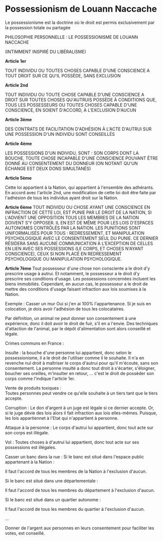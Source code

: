 # Possessionism de Louann Naccache
Le possessionisme est la doctrine où le droit est permis exclusivement par la possession totale ou partagée

PHILOSOPHIE PERSONNELLE : LE POSSESSIONISME DE LOUANN NACCACHE

(INTIMMENT INSPIRÉ DU LIBÉRALISME)

**Article 1er**

TOUT INDIVIDU OU TOUTES CHOSES CAPABLE D'UNE CONSCIENCE A TOUT DROIT SUR CE QU'IL POSSÈDE, SANS EXCLUSION


**Article 2nd**

TOUT INDIVIDU OU TOUTE CHOSE CAPABLE D'UNE CONSCIENCE A DROIT SUR TOUTES CHOSES QU'AUTRUIS POSSÈDE À CONDITIONS QUE, TOUS LES POSSESSEURS OU TOUTES CHOSES CAPABLE D'UNE CONSCIENCE, EN SOIENT D'ACCORD, À L'EXCLUSION D'AUCUN


**Article 3ème**

DES CONTRATS DE FACILITATION D'ADHÉSION À L'ACTE D'AUTRUI SUR UNE POSSESSION D'UN INDIVIDU SONT CONSEILLÉS

**Article 4ème**

LES POSSESSIONS D'UN INDIVIDU, SONT : SON CORPS DONT LA BOUCHE, TOUTE CHOSE INCAPABLE D'UNE CONSCIENCE POUVANT ÊTRE DONNÉ AU CONSENTEMENT DU DONNEUR (ON NOTANT QU'UN ÉCHANGE EST DEUX DONS SIMULTANÉS)


**Article 5ème**

Cette loi appartient à la Nation, qui appartient à l'ensemble des adhérants. En accord avec l'article 2nd, une modification de cette loi doit être faite par l'adhésion de tous les individus ayant droit sur la Nation.

**Article 6ème**
TOUT INDIVIDU OU CHOSE AYANT UNE CONSCIENCE EN INFRACTION DE CETTE LOI, EST PUNIE PAR LE DROIT DE LA NATION, SI L'ADVIENT UNE OPPOSITION TOUS LES MEMBRES DE LA NATION DOIVENT S'Y OPPOSER. IL EN EST DE MÊME POUR LES LOIS D'ESPACES AUTONOMES CONTRÔLÉS PAR LA NATION. LES PUNITIONS SONT UNIFORMALISÉS POUR TOUS : REDRESSEMENT, ET MANIPULATION PSYCHOLOGIQUE AVEC LE CONSENTEMENT SEUL DU PUNIE. CE DERNIER RÉSIDERA SANS AUCUNE COMMUNICATION À L'EXCEPTION DE CELLES EN LIEN AVEC SES POSSESSIONS (LE CORPS, ET CHOSES N'AYANT CONSCIENCE), CEUX SI NON PLACÉ EN REDRESSEMENT PSYCHOLOGIQUE OU MANIPULATION PSYCHOLOGIQUE.

**Article 7ème**
Tout possesseur d'une chose non consciente a le droit d'y prescrire usage à autrui. Et notamment, le possesseur a le droit d'y prescrire ses conditions d'usage. Les possessions concernées incluent les biens immobiliés. Cependant, en aucun cas, le possesseur a le droit de mettre des conditions d'usage faisant infraction aux lois soumises à la Nation.


Exemple : 
Casser un mur 
Oui si j'en ai 100% l'appartenance. Si je suis en colocation, je dois avoir l'adhésion de tous les colocataires.

Par définition, un animal ne peut donner son consentement à une expérience, donc il doit avoir le droit de fuir, s'il en a l'envie. Des techniques d'attaction de l'animal, par le dépôt d'alimentation sont alors conseillé et légale. 

Crimes communs en France :

Insulte : la bouche d'une personne lui appartient, donc selon le possessionisme, il a le droit de l'utiliser comme il le souhaite. Il n'a en revenche nul droit à maîtriser le corps d'autrui pour qu'il m'écoute, sans son consentement. 
La personne insulté a donc tout droit à s'écarter, s'éloigner, boucher ses oreilles, m'insulter en retour, ... c'est le droit de possèder son corps comme l'indique l'article 1er.

Vente de produits toxiques :  
Toutes personnes peut vendre ce qu'elle souhaite à un tiers tant que le tiers accepte.

Corruption : 
Le don d'argent à un juge est légale si ce dernier accepte. Or, si le juge dévie des lois alors il fait infraction aux lois elles-mêmes. Puisque, les lois appartiennet à l'Etat qui n'appartient à personne. 

 Attaque à la personne :
Le corps d'autrui lui appartient, donc tout acte sur son corps est illégale.

Vol : 
Toutes choses à d'autrui lui appartient, donc tout acte sur ses possessions est illégales.

Casser un banc dans la rue :
Si le banc est situé dans l'espace public appartenant à la Nation :

Il faut l'accord de tous les membres de la Nation à l'exclusion d'aucun.

Si le banc est situé dans une départementale :

Il faut l'accord de tous les membres du département à l'exclusion d'aucun.

Si le banc est situé dans un quartier autonome :

Il faut l'accord de tous les membres du quartier à l'exclusion d'aucun.

...

Donner de l'argent aux personnes en leurs consentement pour faciliter les votes, est conseillé.


